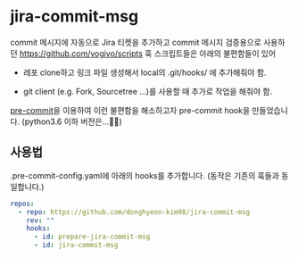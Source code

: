 # jira-commit-msg
commit 메시지에 자동으로 Jira 티켓을 추가하고 commit 메시지 검증용으로 사용하던 https://github.com/yogiyo/scripts 훅 스크립트들은 아래의 불편함들이 있어

- 레포 clone하고 링크 파일 생성해서 local의 .git/hooks/ 에 추가해줘야 함.

- git client (e.g. Fork, Sourcetree …)를 사용할 때 추가로 작업을 해줘야 함.

[pre-commit](https://github.com/pre-commit/pre-commit)을 이용하여 이런 불편함을 해소하고자 pre-commit hook을 만들었습니다. (python3.6 이하 버전은…🙇‍♂️)


## 사용법

.pre-commit-config.yaml에 아래의 hooks를 추가합니다. (동작은 기존의 훅들과 동일합니다.)

```yaml
repos:
  - repo: https://github.com/donghyeon-kim98/jira-commit-msg
    rev: ""
    hooks:
      - id: prepare-jira-commit-msg
      - id: jira-commit-msg
```
